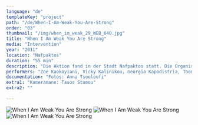```yaml
---
language: "de"
templateKey: "project"
path: "/de/When-I-Am-Weak-You-Are-Strong"
order: "03"
thumbnail: "/img/when_im_weak_29_WEB_640.jpg"
title: "When I Am Weak You Are Strong"
media: "Intervention"
year: "2011"
location: "Nafpaktos"
duration: "55 min"
description: "Die Aktion fand in der Stadt Nafpaktos statt. Die Organisatoren des internationalen Symposiums für die darstellende Kunst „Communication of Crisis“ luden mich dazu ein, ein Happening unter Beteiligung von Jugendlichen vor Ort zu gestalten. Nach sechs Workshopstagen unternahm die Gruppe eine Exkursion durch Orte, mit denen sich jeder Teilnehmer in der Vergangenheit persönlich verbunden hatte. Es war eine stille Besichtigung der Plätze, wo der Grund für die Wahl jedes einzelnen und seine Verbindung zu jedem jungen Menschen der Gruppe als Ganzes nicht offenbart wurde. Die Arbeit, die aus einer Sammlung von unausgesprochenen Geschichten bestand, nahm die Form eines gemeinsamen Geheimnisses an, das nur kollektiv vermittelt werden konnte."
performers: "Zoe Kaokoyiani, Vicky Kalinikou, Georgia Kapodistria, Thomas Karnachoritis, Vagelis Lalopoulos, Dimitris Lionas, Adriana Nikopoulou, Dimitra Nikopoulou, Nikos Nikitaedis, Nikos Panayiotou, Antonis Papadoulas, Spiros Chamilos, Sabrina Chorafa"
documentation: "Fotos: Anna Tsouloufi"
extra1: "Kameramann: Tasos Stamou"
extra2: ""

---
```

![When I Am Weak You Are Strong](/img/when_im_weak_29_WEB_2880r.jpg)
![When I Am Weak You Are Strong](/img/when_im_weak_30_WEB_2880r.jpg)
![When I Am Weak You Are Strong](/img/when_im_weak_31_WEB_2880r.jpg)


